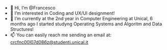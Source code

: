 - 👋 Hi, I’m @Francesco
- 👀 I’m interested in Coding and UX/UI designment!
- 🌱 I’m currently at the 2nd year in Computer Engineering at Unical, 6 months ago I started studyng Operating Systems and Algoritm and Data Structures!
- 📫 You can easily reach me sending an email at: crcfnc00l07d086z@studenti.unical.it

<!---
CFraxX/CFraxX is a ✨ special ✨ repository because its `README.md` (this file) appears on your GitHub profile.
You can click the Preview link to take a look at your changes.
--->
